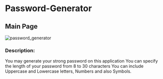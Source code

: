 # Password-Generator

## Main Page
![password_generator](https://user-images.githubusercontent.com/66511606/126177225-253980a0-b740-474f-8624-9a1bad11c2aa.png)

### Description:
You may generate your strong password on this application
You can specify the length of your password from 8 to 30 characters
You can include Uppercase and Lowercase letters, Numbers and also Symbols.
